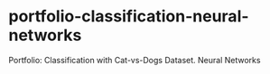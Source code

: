 # portfolio-classification-neural-networks
Portfolio: Classification with Cat-vs-Dogs Dataset. Neural Networks
